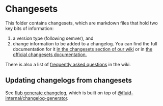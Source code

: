 # Changesets

This folder contains changesets, which are markdown files that hold two key bits of information:

1. a version type (following semver), and
2. change information to be added to a changelog. You can find the full documentation for it
   [in the changesets section of our wiki](https://github.com/microsoft/FluidFramework/wiki/Changesets) or in [the official changesets documentation.](https://github.com/changesets/changesets)

There is also a list of [frequently asked questions](https://github.com/microsoft/FluidFramework/wiki/Changesets-FAQ) in
the wiki.

## Updating changelogs from changesets

See
[flub generate changelog](../build-tools/packages/build-cli/docs/generate.md#flub-generate-changelog), which is built on
top of [@fluid-internal/changelog-generator](../build-tools/packages/changelog-generator/README.md).
